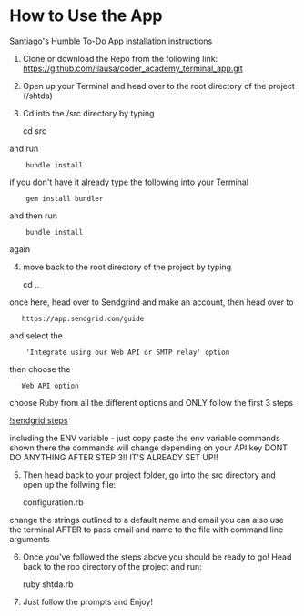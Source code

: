 # How to Use the App
  Santiago's Humble To-Do App installation instructions

  1. Clone or download the Repo from the following link: https://github.com/llausa/coder_academy_terminal_app.git

  2. Open up your Terminal and head over to the root directory of the project (/shtda)

  3. Cd into the /src directory by typing

        cd src

  and run

        bundle install

  if you don't have it already type the following into your Terminal

        gem install bundler

  and then run

        bundle install

  again

  4. move back to the root directory of the project by typing

        cd ..

  once here, head over to Sendgrind and make an account, then head over to

       https://app.sendgrid.com/guide

  and select the

        'Integrate using our Web API or SMTP relay' option

  then choose the

       Web API option

  choose Ruby from all the different options
  and ONLY follow the first 3 steps

  [!sendgrid steps](https://github.com/llausa/coder_academy_terminal_app/blob/master/imgs/sendgrid_setup.png)

  including the ENV variable - just copy paste the env variable commands shown there
  the commands will change depending on your API key
  DONT DO ANYTHING AFTER STEP 3!! IT'S ALREADY SET UP!!

  5. Then head back to your project folder, go into the src directory and open up the follwing file:

       configuration.rb

  change the strings outlined to a default name and email
  you can also use the terminal AFTER to pass email and name to the file
  with command line arguments

  6. Once you've followed the steps above you should be ready to go!
  Head back to the roo directory of the project and run:

        ruby shtda.rb

  7. Just follow the prompts and Enjoy!
